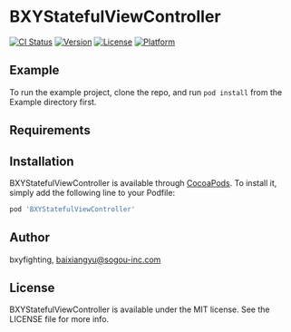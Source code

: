 # BXYStatefulViewController

[![CI Status](http://img.shields.io/travis/bxyfighting/BXYStatefulViewController.svg?style=flat)](https://travis-ci.org/bxyfighting/BXYStatefulViewController)
[![Version](https://img.shields.io/cocoapods/v/BXYStatefulViewController.svg?style=flat)](http://cocoapods.org/pods/BXYStatefulViewController)
[![License](https://img.shields.io/cocoapods/l/BXYStatefulViewController.svg?style=flat)](http://cocoapods.org/pods/BXYStatefulViewController)
[![Platform](https://img.shields.io/cocoapods/p/BXYStatefulViewController.svg?style=flat)](http://cocoapods.org/pods/BXYStatefulViewController)

## Example

To run the example project, clone the repo, and run `pod install` from the Example directory first.

## Requirements

## Installation

BXYStatefulViewController is available through [CocoaPods](http://cocoapods.org). To install
it, simply add the following line to your Podfile:

```ruby
pod 'BXYStatefulViewController'
```

## Author

bxyfighting, baixiangyu@sogou-inc.com

## License

BXYStatefulViewController is available under the MIT license. See the LICENSE file for more info.
